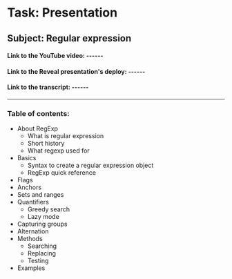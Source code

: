 # Task: Presentation
## Subject: Regular expression

#### Link to the YouTube video: ------

#### Link to the Reveal presentation's deploy: ------

#### Link to the transcript: ------

-----
### Table of contents:
- About RegExp
  + What is regular expression
  + Short history
  + What regexp used for
- Basics
  + Syntax to create a regular expression object
  + RegExp quick reference
- Flags
- Anchors
- Sets and ranges
- Quantifiers
  + Greedy search
  + Lazy mode
- Capturing groups
- Alternation
- Methods
  + Searching
  + Replacing
  + Testing
- Examples

